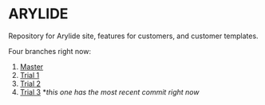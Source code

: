 # ARYLIDE
Repository for Arylide site, features for customers, and customer templates.

Four branches right now:  
1. [Master](https://rawgit.com/stucoston/arylide/master/index.html)  
2. [Trial 1](https://rawgit.com/stucoston/arylide/trial1/index.html)  
3. [Trial 2](https://rawgit.com/stucoston/arylide/trial2/index.html)  
4. [Trial 3](https://rawgit.com/stucoston/arylide/trial3/index.html) **this one has the most recent commit right now*
